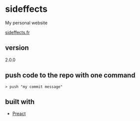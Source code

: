 # sideffects
My personal website

[sideffects.fr](http://www.sideffects.fr)

## version
2.0.0

## push code to the repo with one command

```> push "my commit message"```

## built with

* [Preact](https://preactjs.com/)

